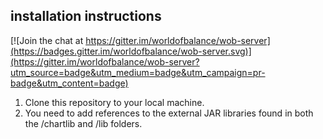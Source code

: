 ## installation instructions

[![Join the chat at https://gitter.im/worldofbalance/wob-server](https://badges.gitter.im/worldofbalance/wob-server.svg)](https://gitter.im/worldofbalance/wob-server?utm_source=badge&utm_medium=badge&utm_campaign=pr-badge&utm_content=badge)
1. Clone this repository to your local machine.
2. You need to add references to the external JAR libraries found  in both the /chartlib and /lib folders.
